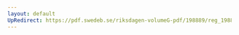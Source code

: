 ```yaml
---
layout: default
UpRedirect: https://pdf.swedeb.se/riksdagen-volumeG-pdf/198889/reg_198889__reg_01/reg_198889__reg_01_0198.pdf
---
```

